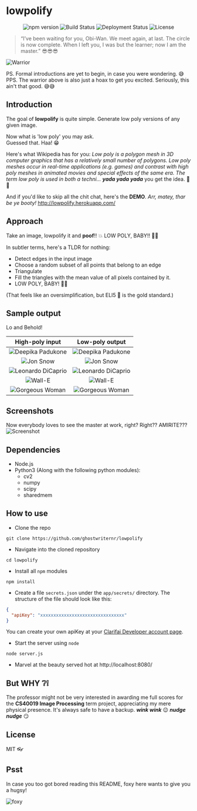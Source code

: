 # lowpolify

<p align="center">
  <img src="https://img.shields.io/npm/v/npm.svg?maxAge=2592000" alt="npm version">

  <img src="https://travis-ci.org/ghostwriternr/lowpolify.svg?branch=master" alt="Build Status">

  <img src="https://heroku-badge.herokuapp.com/?app=lowpolify" alt="Deployment Status">

  <img src="https://img.shields.io/npm/l/express.svg" alt="License">
</p>

> “I’ve been waiting for you, Obi-Wan. We meet again, at last. The circle is now complete. When I left you, I was but the learner; now I am the master.” :sunglasses::sunglasses::sunglasses:

![Warrior](images/welcome.gif "Warrior")

PS. Formal introductions are yet to begin, in case you were wondering. :sweat_smile:  
PPS. The warrior above is also just a hoax to get you excited. Seriously, this ain't that good. :sweat_smile::sweat_smile:

## Introduction
The goal of __lowpolify__ is quite simple. Generate low poly versions of any given image.

Now what is 'low poly' you may ask.  
Guessed that. Haa! :grin:  

Here's what Wikipedia has for you: _Low poly is a polygon mesh in 3D computer graphics that has a relatively small number of polygons. Low poly meshes occur in real-time applications (e.g. games) and contrast with high poly meshes in animated movies and special effects of the same era. The term low poly is used in both a techni..._ **_yada yada yada_** you get the idea. :information_desk_person::information_desk_person:  

And if you'd like to skip all the chit chat, here's the **DEMO**. _Arr, matey, thar be ye booty!_
http://lowpolify.herokuapp.com/

## Approach
Take an image, lowpolify it and **poof**!! :boom: LOW POLY, BABY!! :dancer::dancer:  

In subtler terms, here's a TLDR for nothing:
- Detect edges in the input image
- Choose a random subset of all points that belong to an edge
- Triangulate
- Fill the triangles with the mean value of all pixels contained by it.
- LOW POLY, BABY! :dancer::dancer:  

(That feels like an oversimplification, but ELI5 :baby: is the gold standard.)

## Sample output
Lo and Behold!

| High-poly input | Low-poly output |
| :---: |:---:|
| ![Deepika Padukone](images/Deepika-In.jpg) | ![Deepika Padukone](images/Deepika-Out.jpg) |
| ![Jon Snow](images/Jon-In.jpg) | ![Jon Snow](images/Jon-Out.jpg) |
| ![Leonardo DiCaprio](images/Leo-In.jpg) | ![Leonardo DiCaprio](images/Leo-Out.jpg) |
| ![Wall-E](images/Wall-E-In.jpg) | ![Wall-E](images/Wall-E-Out.jpg) |
| ![Gorgeous Woman](images/Woman-In.jpg) | ![Gorgeous Woman](images/Woman-Out.jpg) |

## Screenshots
Now everybody loves to see the master at work, right? Right?? AMIRITE???  
![Screenshot](images/Screenshot.png "Screenshot")

## Dependencies
- Node.js
- Python3 (Along with the following python modules):
    + cv2
    + numpy
    + scipy
    + sharedmem

## How to use
- Clone the repo
```Shell
git clone https://github.com/ghostwriternr/lowpolify
```

- Navigate into the cloned repository
```Shell
cd lowpolify
```

- Install all `npm` modules
```Shell
npm install
```

- Create a file `secrets.json` under the `app/secrets/` directory. The structure of the file should look like this:
```json
{
  "apiKey": "xxxxxxxxxxxxxxxxxxxxxxxxxxxxxxxx"
}
```
You can create your own apiKey at your [Clarifai Developer account page](https://clarifai.com/developer/account/keys).

- Start the server using `node`
```Shell
node server.js
```

- Marvel at the beauty served hot at http://localhost:8080/

## But WHY :grey_question::grey_exclamation:
The professor might not be very interested in awarding me full scores for the **CS40019 Image Processing** term project, appreciating my mere physical presence. It's always safe to have a backup. **_wink wink_** :wink: **_nudge nudge_** :smirk:

## License
MIT :eyeglasses:

## Psst
In case you too got bored reading this README, foxy here wants to give you a hugsy!  

<p>
  <img src="images/foxy.gif" alt="foxy" longdesc="https://www.behance.net/gallery/40196323/The-Little-Fox"/>
</p>
